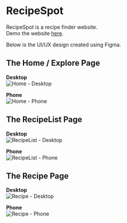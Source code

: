 # RecipeSpot
RecipeSpot is a recipe finder website.<br>
Demo the website [here](https://tqdcode.github.io/RecipeSpot/).

Below is the UI/UX design created using Figma.

## The Home / Explore Page
**Desktop**<br>
![Home - Desktop](https://github.com/TQDCode/RecipeSpot/assets/89931577/310925e7-39b8-4f90-af35-442f468e4bff)

**Phone**<br>
![Home - Phone](https://github.com/TQDCode/RecipeSpot/assets/89931577/edbe88b7-c1fc-43c7-89e2-769a821faef0)

## The RecipeList Page
**Desktop**<br>
![RecipeList - Desktop](https://github.com/TQDCode/RecipeSpot/assets/89931577/eb9fb8c2-6482-4f79-b5f6-e837c0c9ac27)

**Phone**<br>
![RecipeList - Phone](https://github.com/TQDCode/RecipeSpot/assets/89931577/8d376062-4363-4308-a218-420ec2b92863)

## The Recipe Page
**Desktop**<br>
![Recipe - Desktop](https://github.com/TQDCode/RecipeSpot/assets/89931577/4afde1ff-9bb1-4dfd-81ce-86d293e41353)

**Phone**<br>
![Recipe - Phone](https://github.com/TQDCode/RecipeSpot/assets/89931577/5dccc05b-9bcc-4cc4-ae0b-503a4bb56729)
